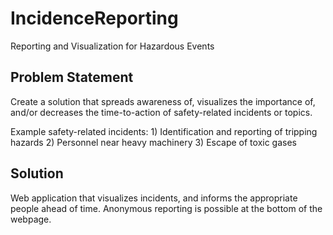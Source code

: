 # IncidenceReporting

Reporting and Visualization for Hazardous Events


## Problem Statement
Create a solution that spreads awareness of, visualizes the importance of, and/or decreases the time-to-action of safety-related incidents or topics.

Example safety-related incidents: 1) Identification and reporting of tripping hazards 2) Personnel near heavy machinery 3) Escape of toxic gases

## Solution
Web application that visualizes incidents, and informs the appropriate people ahead of time. Anonymous reporting is possible at the bottom of the webpage.
